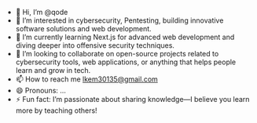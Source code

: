 - 👋 Hi, I’m @qode
- 👀 I’m interested in cybersecurity, Pentesting, building innovative software solutions and web development.
- 🌱 I’m currently learning Next.js for advanced web development and diving deeper into offensive security techniques.
- 💞️ I’m looking to collaborate on open-source projects related to cybersecurity tools, web applications, or anything that helps people learn and grow in tech.
- 📫 How to reach me lkem30135@gmail.com
- 😄 Pronouns: ...
- ⚡ Fun fact: I’m passionate about sharing knowledge—I believe you learn more by teaching others!

<!---
MrQode/MrQode is a ✨ special ✨ repository because its `README.md` (this file) appears on your GitHub profile.
You can click the Preview link to take a look at your changes.
--->
